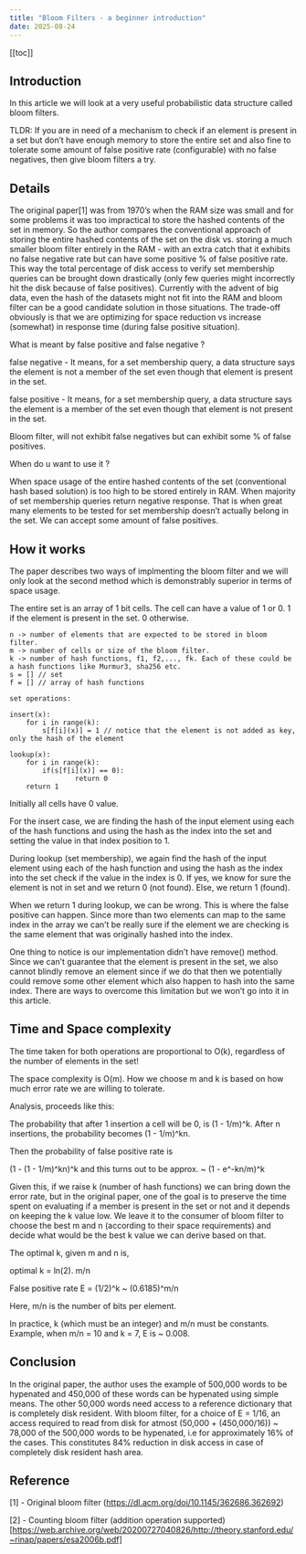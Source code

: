 ```yaml
---
title: "Bloom Filters - a beginner introduction"
date: 2025-08-24
---
```


[[toc]]

## Introduction

In this article we will look at a very useful probabilistic data structure called bloom filters.

TLDR: If you are in need of a mechanism to check if an element is present in a set but don’t have enough memory to store the entire set and also fine to tolerate some amount of false positive rate (configurable) with no false negatives, then give bloom filters a try.

## Details

The original paper[1] was from 1970’s when the RAM size was small and for some problems it was too impractical to store the hashed contents of the set in memory. So the author compares the conventional approach of storing the entire hashed contents of the set on the disk vs. storing a much smaller bloom filter entirely in the RAM - with an extra catch that it exhibits no false negative rate but can have some positive % of false positive rate. This way the total percentage of disk access to verify set membership queries can be brought down drastically (only few queries might incorrectly hit the disk because of false positives). Currently with the advent of big data, even the hash of the datasets might not fit into the RAM and bloom filter can be a good candidate solution in those situations. The trade-off obviously is that we are optimizing for space reduction vs increase (somewhat) in response time (during false positive situation).

What is meant by false positive and false negative ?

false negative - It means, for a set membership query, a data structure says the element is not a member of the set even though that element is present in the set.

false positive - It means, for a set membership query, a data structure says the element is a member of the set even though that element is not present in the set.

Bloom filter, will not exhibit false negatives but can exhibit some % of false positives.

When do u want to use it ?

When space usage of the entire hashed contents of the set (conventional hash based solution) is too high to be stored entirely in RAM.
When majority of set membership queries return negative response. That is when great many elements to be tested for set membership doesn’t actually belong in the set.
We can accept some amount of false positives.

## How it works

The paper describes two ways of implmenting the bloom filter and we will only look at the second method which is demonstrably superior in terms of space usage.

The entire set is an array of 1 bit cells. The cell can have a value of 1 or 0. 1 if the element is present in the set. 0 otherwise.

```
n -> number of elements that are expected to be stored in bloom filter. 
m -> number of cells or size of the bloom filter.
k -> number of hash functions, f1, f2,..., fk. Each of these could be a hash functions like Murmur3, sha256 etc.
s = [] // set
f = [] // array of hash functions

set operations:

insert(x):
    for i in range(k):
        s[f[i](x)] = 1 // notice that the element is not added as key, only the hash of the element

lookup(x):
    for i in range(k):
        if(s[f[i](x)] == 0):
                return 0
    return 1
```

Initially all cells have 0 value.

For the insert case, we are finding the hash of the input element using each of the hash functions and using the hash as the index into the set and setting the value in that index position to 1.

During lookup (set membership), we again find the hash of the input element using each of the hash function and using the hash as the index into the set check if the value in the index is 0. If yes, we know for sure the element is not in set and we return 0 (not found). Else, we return 1 (found).

When we return 1 during lookup, we can be wrong. This is where the false positive can happen. Since more than two elements can map to the same index in the array we can’t be really sure if the element we are checking is the same element that was originally hashed into the index.

One thing to notice is our implementation didn’t have remove() method. Since we can’t guarantee that the element is present in the set, we also cannot blindly remove an element since if we do that then we potentially could remove some other element which also happen to hash into the same index. There are ways to overcome this limitation but we won’t go into it in this article.

## Time and Space complexity

The time taken for both operations are proportional to O(k), regardless of the number of elements in the set!

The space complexity is O(m). How we choose m and k is based on how much error rate we are willing to tolerate.

Analysis, proceeds like this:

The probability that after 1 insertion a cell will be 0, is (1 - 1/m)^k. After n insertions, the probability becomes (1 - 1/m)^kn.

Then the probability of false positive rate is

(1 - (1 - 1/m)^kn)^k and this turns out to be approx. ~ (1 - e^-kn/m)^k

Given this, if we raise k (number of hash functions) we can bring down the error rate, but in the original paper, one of the goal is to preserve the time spent on evaluating if a member is present in the set or not and it depends on keeping the k value low. We leave it to the consumer of bloom filter to choose the best m and n (according to their space requirements) and decide what would be the best k value we can derive based on that.

The optimal k, given m and n is,

optimal k = ln(2). m/n

False positive rate E = (1/2)^k ~ (0.6185)^m/n

Here, m/n is the number of bits per element.

In practice, k (which must be an integer) and m/n must be constants. Example, when m/n = 10 and k = 7, E is ~ 0.008.

## Conclusion

In the original paper, the author uses the example of 500,000 words to be hypenated and 450,000 of these words can be hypenated using simple means. The other 50,000 words need access to a reference dictionary that is completely disk resident. With bloom filter, for a choice of E = 1/16, an access required to read from disk for atmost (50,000 + (450,000/16)) ~ 78,000 of the 500,000 words to be hypenated, i.e for approximately 16% of the cases. This constitutes 84% reduction in disk access in case of completely disk resident hash area.

## Reference

[1] - Original bloom filter (https://dl.acm.org/doi/10.1145/362686.362692)

[2] - Counting bloom filter (addition operation supported) [https://web.archive.org/web/20200727040826/http://theory.stanford.edu/~rinap/papers/esa2006b.pdf]